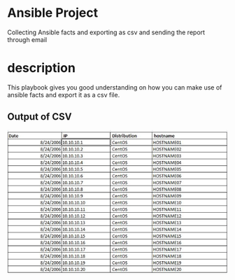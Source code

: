 # Ansible Project
Collecting Ansible facts and exporting as csv and sending the report through email
# description
This playbook gives you good understanding on how you can make use of ansible facts and export it as a csv file.
## Output of CSV
![image info](./image/CSV_IMAGE.JPG)
